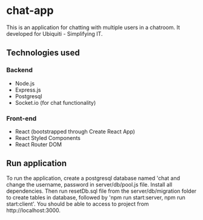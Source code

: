 # chat-app
This is an application for chatting with multiple users in a chatroom. It developed for Ubiquiti - Simplifying IT.

## Technologies used
### Backend
* Node.js
* Express.js
* Postgresql
* Socket.io (for chat functionality)

### Front-end
* React (bootstrapped through Create React App)
* React Styled Components
* React Router DOM

## Run application
To run the application, create a postgresql database named 'chat and change the username, password in server/db/pool.js file.
Install all dependencies. Then run resetDb.sql file from the server/db/migration folder to create tables in database, followed by 'npm run start:server, npm run start:client'. You should be able to access to project from http://localhost:3000.

  
